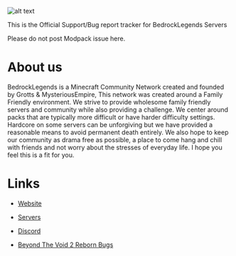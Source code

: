 ![alt text](https://i.imgur.com/76pBZhS.png)

This is the Official Support/Bug report tracker for BedrockLegends Servers

Please do not post Modpack issue here.

# About us

BedrockLegends is a Minecraft Community Network created and founded by Grotts & MysteriousEmpire, This network was created around a Family Friendly environment. We strive to provide wholesome family friendly servers and community while also providing a challenge. We center around packs that are typically more difficult or have harder difficulty settings. Hardcore on some servers can be unforgiving but we have provided a reasonable means to avoid permanent death entirely. We also hope to keep our community as drama free as possible, a place to come hang and chill with friends and not worry about the stresses of everyday life. I hope you feel this is a fit for you.

# Links

- [Website](https://www.bedrocklegends.com/)
+ [Servers](https://www.bedrocklegends.com/servers)
- [Discord](https://discord.gg/ancKd9T)
+ [Beyond The Void 2 Reborn Bugs](https://github.com/BedrockLegends/Beyond-The-Void-2-Reborn)
